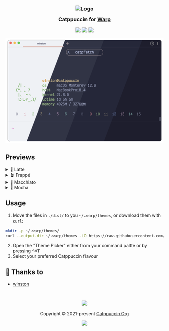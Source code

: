 <h3 align="center">
	<img src="https://raw.githubusercontent.com/catppuccin/catppuccin/main/assets/logos/exports/1544x1544_circle.png" width="100" alt="Logo"/><br/>
	<img src="https://raw.githubusercontent.com/catppuccin/catppuccin/main/assets/misc/transparent.png" height="30" width="0px"/>
	Catppuccin for <a href="https://github.com/catppuccin/template">Warp</a>
	<img src="https://raw.githubusercontent.com/catppuccin/catppuccin/main/assets/misc/transparent.png" height="30" width="0px"/>
</h3>

<p align="center">
	<a href="https://github.com/catppuccin/warp/stargazers"><img src="https://img.shields.io/github/stars/catppuccin/warp?colorA=363a4f&colorB=b7bdf8&style=for-the-badge"></a>
	<a href="https://github.com/catppuccin/warp/issues"><img src="https://img.shields.io/github/issues/catppuccin/warp?colorA=363a4f&colorB=f5a97f&style=for-the-badge"></a>
	<a href="https://github.com/catppuccin/warp/contributors"><img src="https://img.shields.io/github/contributors/catppuccin/warp?colorA=363a4f&colorB=a6da95&style=for-the-badge"></a>
</p>

<p align="center">
	<img src="assets/preview.webp"/>
</p>

## Previews

<details>
<summary>🌻 Latte</summary>
<img src="assets/latte.webp"/>
</details>
<details>
<summary>🪴 Frappé</summary>
<img src="assets/frappe.webp"/>
</details>
<details>
<summary>🌺 Macchiato</summary>
<img src="assets/macchiato.webp"/>
</details>
<details>
<summary>🌿 Mocha</summary>
<img src="assets/mocha.webp"/>
</details>

## Usage

1. Move the files in `./dist/` to you `~/.warp/themes`, or download them with `curl`:
```bash
mkdir -p ~/.warp/themes/
curl --output-dir ~/.warp/themes -LO https://raw.githubusercontent.com/catppuccin/warp/main/dist/catppuccin_{latte,frappe,macchiat,mocha}.yml
```
2. Open the "Theme Picker" either from your command paltte or by pressing <kbd>⌃⌘T</kbd>
3. Select your preferred Catppuccin flavour

## 💝 Thanks to

- [winston](https://github.com/nekowinston)

&nbsp;

<p align="center">
	<img src="https://raw.githubusercontent.com/catppuccin/catppuccin/main/assets/footers/gray0_ctp_on_line.svg?sanitize=true" />
</p>

<p align="center">
	Copyright &copy; 2021-present <a href="https://github.com/catppuccin" target="_blank">Catppuccin Org</a>
</p>

<p align="center">
	<a href="https://github.com/catppuccin/catppuccin/blob/main/LICENSE"><img src="https://img.shields.io/static/v1.svg?style=for-the-badge&label=License&message=MIT&logoColor=d9e0ee&colorA=363a4f&colorB=b7bdf8"/></a>
</p>
